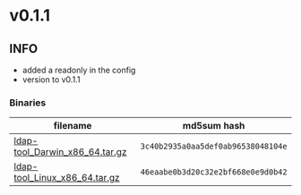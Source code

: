 # v0.1.1

## INFO
- added a readonly in the config
- version to v0.1.1

### Binaries

filename | md5sum hash
-------- | -----------
[ldap-tool_Darwin_x86_64.tar.gz](https://github.com/badassops/ldap-tool-go/releases/download/v0.1.1/ldap-tool_Darwin_x86_64.tar.gz) | `3c40b2935a0aa5def0ab96538048104e`
[ldap-tool_Linux_x86_64.tar.gz](https://github.com/badassops/ldap-tool-go/releases/download/v0.1.1/ldap-tool_Linux_x86_64.tar.gz) | `46eaabe0b3d20c32e2bf668e0e9d0b42`
